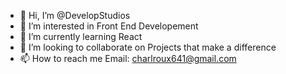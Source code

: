 - 👋 Hi, I’m @DevelopStudios
- 👀 I’m interested in Front End Developement
- 🌱 I’m currently learning React
- 💞️ I’m looking to collaborate on Projects that make a difference
- 📫 How to reach me 
Email: charlroux641@gmail.com

<!---
DevelopStudios/DevelopStudios is a ✨ special ✨ repository because its `README.md` (this file) appears on your GitHub profile.
You can click the Preview link to take a look at your changes.
--->
